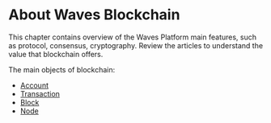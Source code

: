 # About Waves Blockchain

This chapter contains overview of the Waves Platform main features, such as protocol, consensus, cryptography. 
Review the articles to understand the value that blockchain offers.

The main objects of blockchain:

* [Account](/en/blockchain/account)
* [Transaction](/en/blockchain/transaction)
* [Block](/en/blockchain/block)
* [Node](/en/blockchain/node)
